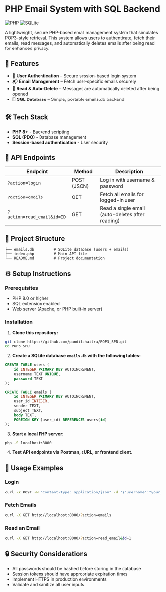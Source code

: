 

# PHP Email System with SQL Backend

![PHP](https://img.shields.io/badge/PHP-8%2B-blue)
![SQLite](https://img.shields.io/badge/Database-SQLite-green)


A lightweight, secure PHP-based email management system that simulates POP3-style retrieval. This system allows users to authenticate, fetch their emails, read messages, and automatically deletes emails after being read for enhanced privacy.

## 🌟 Features

- 🔐 **User Authentication** – Secure session-based login system
- 📬 **Email Management** – Fetch user-specific emails securely
- 📖 **Read & Auto-Delete** – Messages are automatically deleted after being opened
- 🗄️ **SQL Database** – Simple, portable emails.db backend
  
## 🛠 Tech Stack

- **PHP 8+** - Backend scripting
- **SQL (PDO)** - Database management
- **Session-based authentication** - User security

## 🔧 API Endpoints

| Endpoint | Method | Description |
|----------|--------|-------------|
| `?action=login` | POST (JSON) | Log in with username & password |
| `?action=emails` | GET | Fetch all emails for logged-in user |
| `?action=read_email&id=ID` | GET | Read a single email (auto-deletes after reading) |

## 📂 Project Structure

```
├── emails.db         # SQLite database (users + emails)
├── index.php         # Main API file
└── README.md         # Project documentation
```

## ⚙️ Setup Instructions

### Prerequisites

- PHP 8.0 or higher
- SQL extension enabled
- Web server (Apache, or PHP built-in server)

### Installation

1. **Clone this repository:**

```bash
git clone https://github.com/panditchaitra/POP3_SPD.git
cd POP3_SPD
```

2. **Create a SQLite database `emails.db` with the following tables:**

```sql
CREATE TABLE users (
    id INTEGER PRIMARY KEY AUTOINCREMENT,
    username TEXT UNIQUE,
    password TEXT
);

CREATE TABLE emails (
    id INTEGER PRIMARY KEY AUTOINCREMENT,
    user_id INTEGER,
    sender TEXT,
    subject TEXT,
    body TEXT,
    FOREIGN KEY (user_id) REFERENCES users(id)
);
```

3. **Start a local PHP server:**

```bash
php -S localhost:8000
```

4. **Test API endpoints via Postman, cURL, or frontend client.**

## 📝 Usage Examples

### Login

```bash
curl -X POST -H "Content-Type: application/json" -d '{"username":"your_username","password":"your_password"}' http://localhost:8000/?action=login
```

### Fetch Emails

```bash
curl -X GET http://localhost:8000/?action=emails
```

### Read an Email

```bash
curl -X GET http://localhost:8000/?action=read_email&id=1
```

## 🔒 Security Considerations

- All passwords should be hashed before storing in the database
- Session tokens should have appropriate expiration times
- Implement HTTPS in production environments
- Validate and sanitize all user inputs
